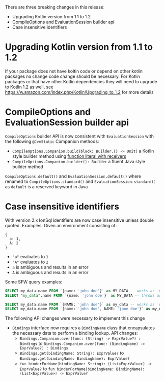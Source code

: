 There are three breaking changes in this release:
* Upgrading Kotlin version from 1.1 to 1.2
* CompileOptions and EvaluationSession builder api
* Case insensitive identifiers

# Upgrading Kotlin version from 1.1 to 1.2
If your package does not have koltin code or depend on other kotlin packages no change code change should be necessary.
For Kotlin packages or that have other Kotlin dependencies they will need to upgrade to Kotlin 1.2 as well, see
https://w.amazon.com/index.php/Kotlin/Upgrading_to_1.2 for more details

# CompileOptions and EvaluationSession builder api
`CompileOptions` builder API is now consistent with `EvaluationSession` with the following `@JvmStatic` Companion methods:

* `CompileOptions.Companion.build(block: Builder.() -> Unit)` a Kotlin style builder
method using [function literal with receivers](https://kotlinlang.org/docs/reference/lambdas.html#function-literals-with-receiver)
* `CompileOptions.Companion.builder(): Builder` a fluent Java style builder method   

`CompileOptions.default()` and `EvaluationSession.default()` where renamed to `CompileOptions.standard()` and
`EvaluationSession.standard()` as `default` is a reserved keyword in Java

# Case insensitive identifiers
With version 2.x IonSql identifiers are now case insensitive unless double quoted. Examples:
Given an environment consisting of:
```ion
{
  a: 1,
  A: 2
}
```
* `"a"` evaluates to `1`
* `"A"` evaluates to `2`
* `a` is ambiguous and results in an error
* `A` is ambiguous and results in an error

Some SFW query examples:
```sql
SELECT my_data.name FROM `{name: 'john doe'}` as MY_DATA -- works as `my_data` identifier is case insensitive
SELECT "my_data".name FROM `{name: 'john doe'}` as MY_DATA -- throws as `"my_data"` identifier is case sensitive

SELECT my_data.name FROM `{NAME: 'john doe'}` as my_data -- works as `name` path is case insensitive
SELECT my_data.name FROM `{name: 'john doe', NAME: 'jane doe'}` as my_data -- throws as `name` path is case sensitive and ambiguous
```

The following API changes were necessary to implement this change
* `Bindings` interface now requires a `BindingName` class that encapsulates the necessary data to perform a binding lookup. API changes:
  * `Bindings.Companion.over(func: (String) -> ExprValue?) : Bindings` to `Bindings.Companion.over(func: (BindingName) -> ExprValue?) : Bindings`
  * `Bindings.get(bindingName: String): ExprValue?` to `Bindings.get(bindingName: BindingName): ExprValue?`
  * `fun binderForName(bindingName: String): (List<ExprValue>) -> ExprValue?` to `fun binderForName(bindingName: BindingName): (List<ExprValue>) -> ExprValue?`

